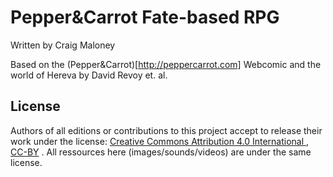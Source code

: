 # Pepper&Carrot Fate-based RPG

Written by Craig Maloney

Based on the (Pepper&Carrot)[http://peppercarrot.com] Webcomic and the world of Hereva by David Revoy et. al.

## License

Authors of all editions or contributions to this project accept to release their work under the license: [Creative Commons Attribution 4.0 International , CC-BY](https://creativecommons.org/licenses/by/4.0/) . All ressources here (images/sounds/videos) are under the same license.
